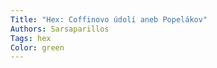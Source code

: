 ```yaml
---
Title: "Hex: Coffinovo údolí aneb Popelákov"
Authors: Sarsaparillos
Tags: hex
Color: green
---
```


